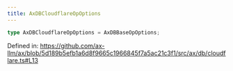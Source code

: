 ```yaml
---
title: AxDBCloudflareOpOptions
---
```


```ts
type AxDBCloudflareOpOptions = AxDBBaseOpOptions;
```

Defined in: https://github.com/ax-llm/ax/blob/5d189b5efb1a6d8f9665c1966845f7a5ac21c3f1/src/ax/db/cloudflare.ts#L13
